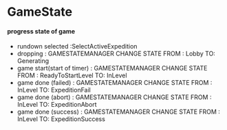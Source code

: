 # GameState
#### progress state of game
* rundown selected :SelectActiveExpedition
* dropping : GAMESTATEMANAGER CHANGE STATE FROM : Lobby TO: Generating
* game start(start of timer) : GAMESTATEMANAGER CHANGE STATE FROM : ReadyToStartLevel TO: InLevel
* game done (failed)         : GAMESTATEMANAGER CHANGE STATE FROM : InLevel TO: ExpeditionFail
* game done (abort)          : GAMESTATEMANAGER CHANGE STATE FROM : InLevel TO: ExpeditionAbort
* game done (success)        : GAMESTATEMANAGER CHANGE STATE FROM : InLevel TO: ExpeditionSuccess

